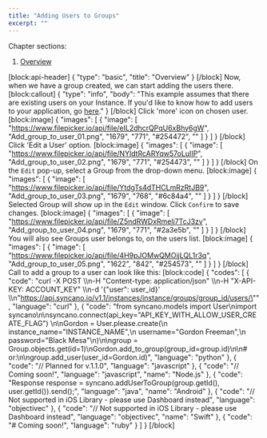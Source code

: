 ```yaml
---
title: "Adding Users to Groups"
excerpt: ""
---
```

Chapter sections:
1. [Overview]()

[block:api-header]
{
  "type": "basic",
  "title": "Overview"
}
[/block]
Now, when we have a group created, we can start adding the users there. 
[block:callout]
{
  "type": "info",
  "body": "This example assumes that there are existing users on your Instance. If you'd like to know how to add users to your application, go [here](user-management)."
}
[/block]
Click 'more' icon on chosen user.
[block:image]
{
  "images": [
    {
      "image": [
        "https://www.filepicker.io/api/file/eIL2dhcrQPqU6xBhy6gW",
        "Add_group_to_user_01.png",
        "1679",
        "771",
        "#254472",
        ""
      ]
    }
  ]
}
[/block]
Click 'Edit a User' option.
[block:image]
{
  "images": [
    {
      "image": [
        "https://www.filepicker.io/api/file/NYldtRcARYqw57oLuIIP",
        "Add_group_to_user_02.png",
        "1679",
        "771",
        "#254473",
        ""
      ]
    }
  ]
}
[/block]
On the `Edit` pop-up, select a Group from the drop-down menu.
[block:image]
{
  "images": [
    {
      "image": [
        "https://www.filepicker.io/api/file/YtdgTs4dTHCLmRzRtJB9",
        "Add_group_to_user_03.png",
        "1679",
        "768",
        "#6c84a4",
        ""
      ]
    }
  ]
}
[/block]
Selected Group will show up in the `Edit` window. Click `Confirm` to save changes.
[block:image]
{
  "images": [
    {
      "image": [
        "https://www.filepicker.io/api/file/Z5ndRWDxRmelj7TcJ3zv",
        "Add_group_to_user_04.png",
        "1679",
        "771",
        "#2a3e5b",
        ""
      ]
    }
  ]
}
[/block]
You will also see Groups user belongs to, on the users list.
[block:image]
{
  "images": [
    {
      "image": [
        "https://www.filepicker.io/api/file/4H9pJOMwQMOijLQL1r3q",
        "Add_group_to_user_05.png",
        "1622",
        "842",
        "#254573",
        ""
      ]
    }
  ]
}
[/block]
Call to add a group to a user can look like this:
[block:code]
{
  "codes": [
    {
      "code": "curl -X POST \\\n-H \"Content-type: application/json\" \\\n-H \"X-API-KEY: ACCOUNT_KEY\" \\\n-d '{\"user\": user_id}' \\\n\"https://api.syncano.io/v1.1/instances/instance/groups/group_id/users/\"",
      "language": "curl"
    },
    {
      "code": "from syncano.models import User\nimport syncano\n\nsyncano.connect(api_key=\"API_KEY_WITH_ALLOW_USER_CREATE_FLAG\") \n\nGordon = User.please.create(\n    instance_name=\"INSTANCE_NAME\",\n    username=\"Gordon Freeman\",\n    password=\"Black Mesa\"\n)\n\ngroup = Group.objects.get(id=1)\nGordon.add_to_group(group_id=group.id)\n\n# or:\n\ngroup.add_user(user_id=Gordon.id)",
      "language": "python"
    },
    {
      "code": "// Planned for v.1.1.0",
      "language": "javascript"
    },
    {
      "code": "// Coming soon!",
      "language": "javascript",
      "name": "Node.js"
    },
    {
      "code": "Response<GroupMembership> response = syncano.addUserToGroup(group.getId(), user.getId()).send();",
      "language": "java",
      "name": "Android"
    },
    {
      "code": "// Not supported in iOS Library - please use Dashboard instead",
      "language": "objectivec"
    },
    {
      "code": "// Not supported in iOS Library - please use Dashboard instead",
      "language": "objectivec",
      "name": "Swift"
    },
    {
      "code": "# Coming soon!",
      "language": "ruby"
    }
  ]
}
[/block]